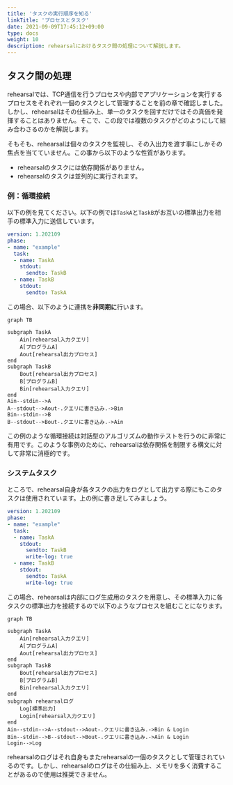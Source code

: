 ```yaml
---
title: 'タスクの実行順序を知る'
linkTitle: 'プロセスとタスク'
date: 2021-09-09T17:45:12+09:00
type: docs
weight: 10
description: rehearsalにおけるタスク間の処理について解説します。
---
```


## タスク間の処理

rehearsalでは、TCP通信を行うプロセスや内部でアプリケーションを実行するプロセスをそれぞれ一個のタスクとして管理することを前の章で確認しました。しかし、rehearsalはその仕組み上、単一のタスクを回すだけではその真価を発揮することはありません。そこで、この段では複数のタスクがどのようにして組み合わさるのかを解説します。

そもそも、rehearsalは個々のタスクを監視し、その入出力を渡す事にしかその焦点を当てていません。この事から以下のような性質があります。
- rehearsalのタスクには依存関係がありません。
- rehearsalのタスクは並列的に実行されます。

### 例：循環接続

以下の例を見てください。以下の例では`TaskA`と`TaskB`がお互いの標準出力を相手の標準入力に送信しています。
```yaml
version: 1.202109
phase:
- name: "example"
  task:
  - name: TaskA
    stdout:
      sendto: TaskB
  - name: TaskB
    stdout:
      sendto: TaskA    
```

この場合、以下のように連携を**非同期に**行います。
```mermaid
graph TB

subgraph TaskA
    Ain[rehearsal入力クエリ]
    A[プログラムA]
    Aout[rehearsal出力プロセス]
end
subgraph TaskB
    Bout[rehearsal出力プロセス]
    B[プログラムB]
    Bin[rehearsal入力クエリ]
end
Ain--stdin-->A
A--stdout-->Aout-.クエリに書き込み.->Bin
Bin--stdin-->B
B--stdout-->Bout-.クエリに書き込み.->Ain
```
この例のような循環接続は対話型のアルゴリズムの動作テストを行うのに非常に有用です。このような事例のために、rehearsalは依存関係を制限する構文に対して非常に消極的です。

### システムタスク
ところで、rehearsal自身が各タスクの出力をログとして出力する際にもこのタスクは使用されています。上の例に書き足してみましょう。
```yaml
version: 1.202109
phase:
- name: "example"
  task:
  - name: TaskA
    stdout:
      sendto: TaskB
      write-log: true
  - name: TaskB
    stdout:
      sendto: TaskA
      write-log: true
```

この場合、rehearsalは内部にログ生成用のタスクを用意し、その標準入力に各タスクの標準出力を接続するので以下のようなプロセスを組むことになります。
```mermaid
graph TB

subgraph TaskA
    Ain[rehearsal入力クエリ]
    A[プログラムA]
    Aout[rehearsal出力プロセス]
end
subgraph TaskB
    Bout[rehearsal出力プロセス]
    B[プログラムB]
    Bin[rehearsal入力クエリ]
end
subgraph rehearsalログ
    Log[標準出力]
    Login[rehearsal入力クエリ]
end
Ain--stdin-->A--stdout-->Aout-.クエリに書き込み.->Bin & Login
Bin--stdin-->B--stdout-->Bout-.クエリに書き込み.->Ain & Login
Login-->Log
```

rehearsalのログはそれ自身もまたrehearsalの一個のタスクとして管理されているのです。しかし、rehearsalのログはその仕組み上、メモリを多く消費することがあるので使用は推奨できません。
